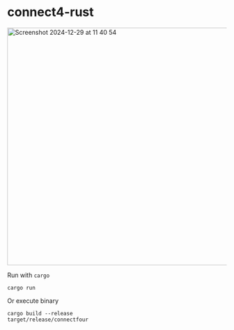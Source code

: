 # connect4-rust
<img width="546" alt="Screenshot 2024-12-29 at 11 40 54" src="https://github.com/user-attachments/assets/bac28677-0b03-4dbc-aa96-88a809799cfd" />


Run with `cargo`

```
cargo run
```

Or execute binary

```
cargo build --release
target/release/connectfour
```
